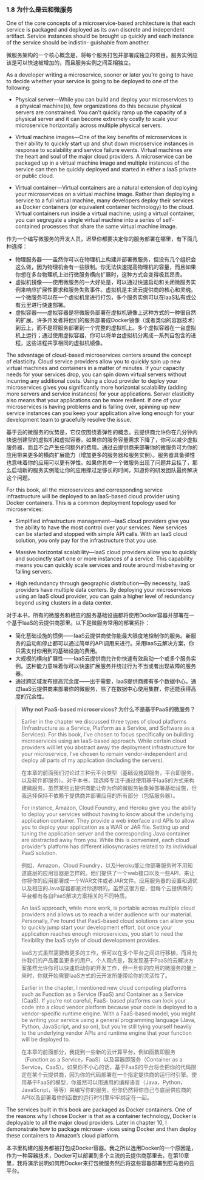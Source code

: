 ### 1.8 为什么是云和微服务

One of the core concepts of a microservice-based architecture is that each service is packaged and deployed as its own discrete and independent artifact. Service instances should be brought up quickly and each instance of the service should be indistin- guishable from another.

微服务架构的一个核心概念是，将每个服务打包并部署成独立的项目。服务实例应该是可以快速被增加的，而且服务实例之间互相独立。

As a developer writing a microservice, sooner or later you’re going to have to decide whether your service is going to be deployed to one of the following:

* Physical server—While you can build and deploy your microservices to a physical machine\(s\), few organizations do this because physical servers are constrained. You can’t quickly ramp up the capacity of a physical server and it can become extremely costly to scale your microservice horizontally across multiple physical servers.

* Virtual machine images—One of the key benefits of microservices is their ability to quickly start up and shut down microservice instances in response to scalability and service failure events. Virtual machines are the heart and soul of the major cloud providers. A microservice can be packaged up in a virtual machine image and multiple instances of the service can then be quickly deployed and started in either a IaaS private or public cloud.

* Virtual container—Virtual containers are a natural extension of deploying your microservices on a virtual machine image. Rather than deploying a service to a full virtual machine, many developers deploy their services as Docker containers \(or equivalent container technology\) to the cloud. Virtual containers run inside a virtual machine; using a virtual container, you can segregate a single virtual machine into a series of self-contained processes that share the same virtual machine image.

作为一个编写微服务的开发人员，迟早你都要决定你的服务部署在哪里，有下面几种选择：

* 物理服务器——虽然你可以在物理机上构建并部署微服务，但没有几个组织会这么做，因为物理机会有一些限制。你无法快速提高物理机的容量，而且如果你想在多台物理机上进行微服务横向扩展时，这种方式会变得极其昂贵。
* 虚拟机镜像——使用微服务的一大好处是，可以通过快速启动和关闭微服务实例来响应扩展性要求和服务失败事件。虚拟机是主流云提供商的核心和灵魂。一个微服务可以在一个虚拟机里进行打包，多个服务实例可以在IaaS私有或公有云里进行快速部署。
* 虚拟容器——虚拟容器是将微服务部署在虚拟机镜像上这种方式的一种很自然的扩展。许多开发者将他们的服务部署成Docker镜像（或者类似的容器技术）到云上，而不是将服务部署到一个完整的虚拟机上。多个虚拟容器在一台虚拟机上运行；通过使用虚拟容器，你可以将单台虚拟机分离成一系列自包含的进程，这些进程共享相同的虚拟机镜像。

The advantage of cloud-based microservices centers around the concept of elasticity. Cloud service providers allow you to quickly spin up new virtual machines and containers in a matter of minutes. If your capacity needs for your services drop, you can spin down virtual servers without incurring any additional costs. Using a cloud provider to deploy your microservices gives you significantly more horizontal scalability \(adding more servers and service instances\) for your applications. Server elasticity also means that your applications can be more resilient. If one of your microservices is having problems and is falling over, spinning up new service instances can you keep your application alive long enough for your development team to gracefully resolve the issue.

基于云的微服务的优势是，它仅仅围绕着弹性的概念。云提供商允许你在几分钟内快速创建型的虚拟机和虚拟容器。如果你的服务容量需求下降了，你可以减少虚拟服务器，而且不会产生任何额外的费用。通过云提供商来部署你的微服务可为你的应用带来更多的横向扩展能力（增加更多的服务器和服务实例）。服务器具备弹性也意味着你的应用可以更有弹性。如果你其中一个微服务出现了问题并且挂了，那么启动新的服务实例能让你的应用撑过足够长的时间，知道你的研发团队最终解决这个问题。

For this book, all the microservices and corresponding service infrastructure will be deployed to an IaaS-based cloud provider using Docker containers. This is a common deployment topology used for microservices:

* Simplified infrastructure management—IaaS cloud providers give you the ability to have the most control over your services. New services can be started and stopped with simple API calls. With an IaaS cloud solution, you only pay for the infrastructure that you use.

* Massive horizontal scalability—IaaS cloud providers allow you to quickly and succinctly start one or more instances of a service. This capability means you can quickly scale services and route around misbehaving or failing servers.

* High redundancy through geographic distribution—By necessity, IaaS providers have multiple data centers. By deploying your microservices using an IaaS cloud provider, you can gain a higher level of redundancy beyond using clusters in a data center.

对于本书，所有的微服务和相应的服务基础设施都将使用Docker容器并部署在一个基于IaaS的云提供商那里。以下是微服务常用的部署拓扑：

* 简化基础设施的惯例——IaaS云提供商使你能最大限度地控制你的服务。新服务的启动和停止都可以通过简单的API调用来进行。采用IaaS云解决方案，你只需支付你用到的基础设施的费用。
* 大规模的横向扩展性——IaaS云提供商允许你快速有效启动一个或多个服务实例。这种能力意味着你可以快速扩展服务并绕过行为不当或者出现故障的服务器。
* 通过跨区域发布提高冗余度——出于需要，IaaS提供商拥有多个数据中心。通过IaaS云提供商来部署你的微服务，除了在数据中心使用集群，你还能获得高度的冗余性。

> **Why not PaaS-based microservices? 为什么不是基于PaaS的微服务？**
>
> Earlier in the chapter we discussed three types of cloud platforms \(Infrastructure as a Service, Platform as a Service, and Software as a Services\). For this book, I’ve chosen to focus specifically on building microservices using an IaaS-based approach. While certain cloud providers will let you abstract away the deployment infrastructure for your microservice, I’ve chosen to remain vendor-independent and deploy all parts of my application \(including the servers\).
>
> 在本章的前面我们讨论过三种云平台类型（基础设施即服务，平台即服务，以及软件即服务）。对于本书，我选择专注于通过使用基于IaaS的方式来构建微服务。虽然某些云提供商能让你为你的微服务抽象掉部署基础设施，但我选择保持不依赖于提供商并部署应用的所有部分（包括服务器）。
>
> For instance, Amazon, Cloud Foundry, and Heroku give you the ability to deploy your services without having to know about the underlying application container. They provide a web interface and APIs to allow you to deploy your application as a WAR or JAR file. Setting up and tuning the application server and the corresponding Java container are abstracted away from you. While this is convenient, each cloud provider’s platform has different idiosyncrasies related to its individual PaaS solution.
>
> 例如，Amazon，Cloud Foundry，以及Heroku能让你部署服务时不用知道底层的应用容器是怎样的。他们提供了一个web接口以及一些API，来让你将你的应用部署成一个WAR文件或者JAR文件。应用服务器的设置和调优以及相应的Java容器都是对你透明的。虽然这很方便，但每个云提供商的平台都有各自PaaS解决方案相关的不同特质。
>
> An IaaS approach, while more work, is portable across multiple cloud providers and allows us to reach a wider audience with our material. Personally, I’ve found that PaaS-based cloud solutions can allow you to quickly jump start your development effort, but once your application reaches enough microservices, you start to need the flexibility the IaaS style of cloud development provides.
>
> IaaS方式虽然需要做更多的工作，但可以在多个平台之间进行移植，而且允许我们的产品覆盖更多的用户。个人观点是，我发现基于PaaS的云解决方案虽然允许你可以快速启动你的开发工作，但一旦你的应用的微服务的量上来时，你就开始需要IaaS方式的云开发所能带给你的灵活性了。
>
> Earlier in the chapter, I mentioned new cloud computing platforms such as Function as a Service \(FaaS\) and Container as a Service \(CaaS\). If you’re not careful, FaaS- based platforms can lock your code into a cloud vendor platform because your code is deployed to a vendor-specific runtime engine. With a FaaS-based model, you might be writing your service using a general programming language \(Java, Python, JavaScript, and so on\), but you’re still tying yourself heavily to the underlying vendor APIs and runtime engine that your function will be deployed to.
>
> 在本章的前面部分，我提到一些新的云计算平台，例如函数即服务（Function as a Service，FaaS）以及容器即服务（Container as a Service，CaaS）。如果你不小心的话，基于FaaS的平台将会把你的代码限定在某个云提供商，因为你的代码部署在一个指定提供商的运行时引擎。使用基于FaaS的模型，你虽然可以用通用的编程语言（Java，Python，JavaScript，等等）来编写你的服务，但你仍然将你自己与底层供应商的API以及部署着你的函数的运行时引擎牢牢绑定在一起。

The services built in this book are packaged as Docker containers. One of the reasons why I chose Docker is that as a container technology, Docker is deployable to all the major cloud providers. Later in chapter 10, I demonstrate how to package microser- vices using Docker and then deploy these containers to Amazon’s cloud platform.

本书里构建的服务都被打包成Docker容器。我之所以选用Docker的一个原因是，作为一种容器技术，Docker可以部署到多个主流的云提供商那里去。在第10章里，我将演示说明如何用Docker来打包微服务然后将这些容器部署到亚马逊的云平台。

